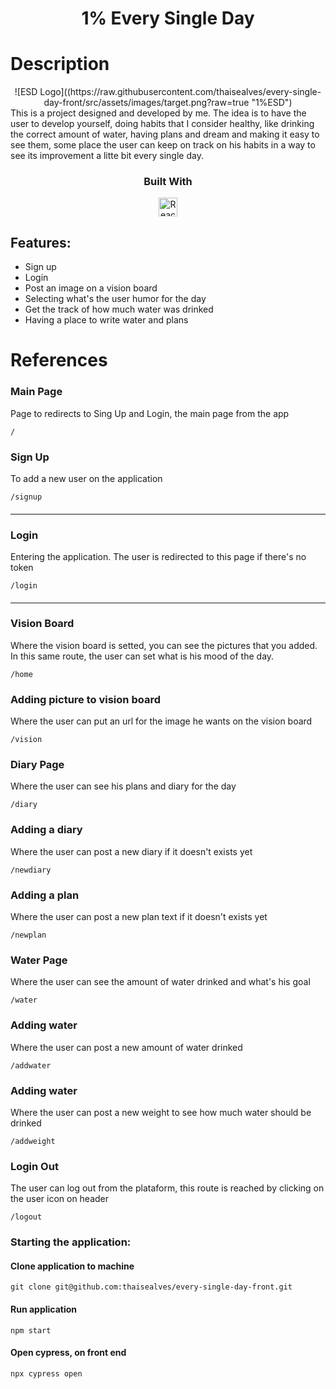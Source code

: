 <div align="center">
<h1>1% Every Single Day</h1>
</div>

# Description

<div align="center">
![ESD Logo]((https://raw.githubusercontent.com/thaisealves/every-single-day-front/src/assets/images/target.png?raw=true "1%ESD")
</div>
This is a project designed and developed by me. The idea is to have the user to develop yourself, doing habits that I consider healthy, like drinking the correct amount of water, having plans and dream and making it easy to see them, some place the user can keep on track on his habits in a way to see its improvement a litte bit every single day.

<div align="center">

  <h3>Built With</h3>
  <img src="https://cdn.jsdelivr.net/gh/devicons/devicon/icons/react/react-original-wordmark.svg" height="30px" alt="React" title="React"/>
</div>

## Features:

- Sign up
- Login
- Post an image on a vision board
- Selecting what's the user humor for the day
- Get the track of how much water was drinked
- Having a place to write water and plans

# References

### Main Page

Page to redirects to Sing Up and Login, the main page from the app

```http
/
```

### Sign Up

To add a new user on the application

```http
/signup
```

####

---

### Login

Entering the application. The user is redirected to this page if there's no token

```http
/login
```

####

---

### Vision Board

Where the vision board is setted, you can see the pictures that you added. In this same route, the user can set what is his mood of the day.

```http
/home
```

####

### Adding picture to vision board

Where the user can put an url for the image he wants on the vision board

```http
/vision
```

####

### Diary Page

Where the user can see his plans and diary for the day

```http
/diary
```

####

### Adding a diary

Where the user can post a new diary if it doesn't exists yet

```http
/newdiary
```

####

### Adding a plan

Where the user can post a new plan text if it doesn't exists yet

```http
/newplan
```

####

### Water Page

Where the user can see the amount of water drinked and what's his goal

```http
/water
```

####

### Adding water

Where the user can post a new amount of water drinked

```http
/addwater
```

####

### Adding water

Where the user can post a new weight to see how much water should be drinked

```http
/addweight
```

####

### Login Out

The user can log out from the plataform, this route is reached by clicking on the user icon on header

```http
/logout
```

####

### Starting the application:

#### Clone application to machine

```
git clone git@github.com:thaisealves/every-single-day-front.git
```

#### Run application

```
npm start
```

#### Open cypress, on front end

```
npx cypress open
```
